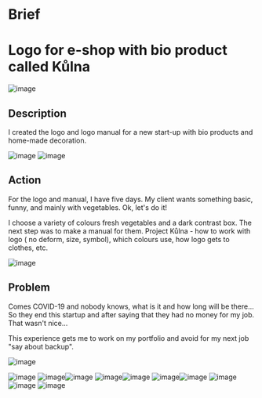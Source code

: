 # Brief

# Logo for e-shop with bio product called Kůlna

![image](negative.png)

## Description
I created the logo and logo manual for a new start-up with bio products and home-made decoration. 

![image](barvy.png)
![image](pismo.png)

## Action
For the logo and manual, I have five days. My client wants something basic, funny, and mainly with vegetables.  Ok, let's do it! 

I choose a variety of colours fresh vegetables and a dark contrast box. The next step was to make a manual for them.  Project Kůlna - how to work with logo ( no deform, size, symbol), which colours use, how logo gets to clothes, etc.

![image](samolepky.png)

## Problem
Comes COVID-19 and nobody knows, what is it and how long will be there... So they end this startup and after saying that they had no money for my job. That wasn't nice...

This experience gets me to work on my portfolio and avoid for my next job "say about backup". 

![image](trika.png)

![image](1.png)
![image](2.png)![image](3.png)
![image](4.png)![image](5.png)
![image](6.png)![image](7.png)
![image](8.png)![image](9.png)
![image](11.png)
